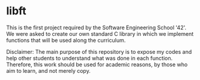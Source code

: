 # libft
This is the first project required by the Software Engineering School '42'. 
We were asked to create our own standard C library in which we implement functions that will be used along the curriculum.

Disclaimer:
The main purpose of this repository is to expose my codes and help other students to understand what was done in each function. 
Therefore, this work should be used for academic reasons, by those who aim to learn, and not merely copy. 
